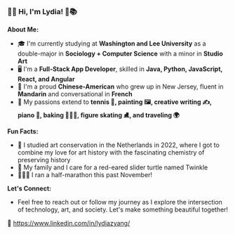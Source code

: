 ### 🏡🌿 Hi, I'm Lydia! 🌷📚

**About Me:**
- 🎓 I'm currently studying at **Washington and Lee University** as a double-major in **Sociology + Computer Science** with a minor in **Studio Art**
- 🖥️ I'm a **Full-Stack App Developer**, skilled in **Java, Python, JavaScript, React, and Angular**
- 🌉 I'm a proud **Chinese-American** who grew up in New Jersey, fluent in **Mandarin** and conversational in **French**
- 🎨 My passions extend to **tennis 🎾, painting 🖼️, creative writing ✍️, piano 🎹, baking 👩🏻‍🍳, figure skating ⛸️, and traveling 🌍**

**Fun Facts:**
- 🏺 I studied art conservation in the Netherlands in 2022, where I got to combine my love for art history with the fascinating chemistry of preserving history
- 🐢 My family and I care for a red-eared slider turtle named Twinkle
- 🏃🏻‍♀️ I ran a half-marathon this past November!

**Let's Connect:**
- Feel free to reach out or follow my journey as I explore the intersection of technology, art, and society. Let's make something beautiful together!

🌟 https://www.linkedin.com/in/lydiazyang/
